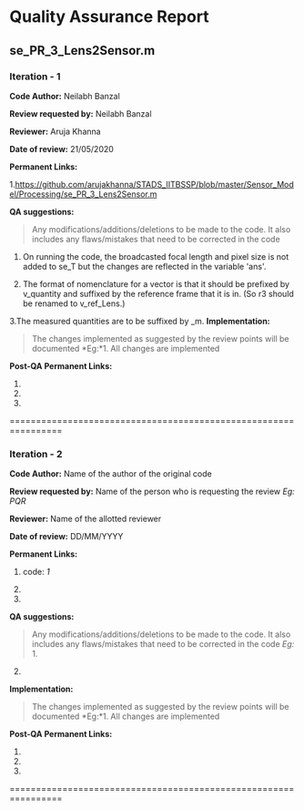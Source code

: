 Quality Assurance Report
====

se_PR_3_Lens2Sensor.m
----

### Iteration - 1

**Code Author:** Neilabh Banzal


**Review requested by:** Neilabh Banzal

**Reviewer:** Aruja Khanna


**Date of review:**	21/05/2020


**Permanent Links:**

1.https://github.com/arujakhanna/STADS_IITBSSP/blob/master/Sensor_Model/Processing/se_PR_3_Lens2Sensor.m

**QA suggestions:**
> Any modifications/additions/deletions to be made to the code. It also includes any flaws/mistakes that need to be corrected in the code

1. On running the code, the broadcasted focal length and
pixel size is not added to se_T but the changes are reflected in
the variable 'ans'. 

2. The format of nomenclature for a vector is that it should be 
prefixed by v_quantity and suffixed by the reference frame that it
is in. (So r3 should be renamed to v_ref_Lens.)

3.The measured quantities are to be suffixed by _m.
**Implementation:**
> The changes implemented as suggested by the review points will be documented
*Eg:*1. All changes are implemented


**Post-QA Permanent Links:**

1.

2.

3.

================================================================

### Iteration - 2

**Code Author:** Name of the author of the original code


**Review requested by:** Name of the person who is requesting the review *Eg: PQR*


**Reviewer:** Name of the allotted reviewer


**Date of review:**	DD/MM/YYYY


**Permanent Links:**

1. code:  _1_

2. 

3. 


**QA suggestions:**
> Any modifications/additions/deletions to be made to the code. It also includes any flaws/mistakes that need to be corrected in the code
*Eg:* 1. 
2. 

**Implementation:**
> The changes implemented as suggested by the review points will be documented
*Eg:*1. All changes are implemented


**Post-QA Permanent Links:**

1.

2.

3.

================================================================